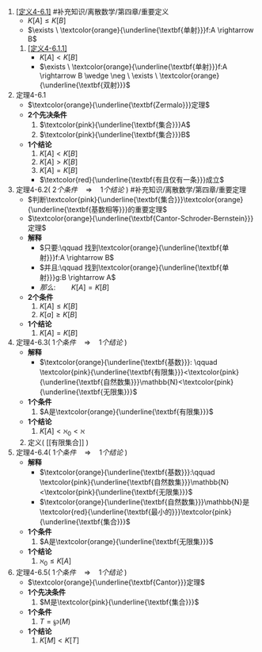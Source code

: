 1. [[定义4-6.1]](  $A的基数\textcolor{orange}{\underline{\textbf{不大于}}}B的基数$  ) #补充知识/离散数学/第四章/重要定义 
	- $K[A]  \leqslant K[B]$ 
	- $\exists \ \textcolor{orange}{\underline{\textbf{单射}}}f:A \rightarrow B$
	1. [[定义4-6.1.1]](  $A的基数\textcolor{orange}{\underline{\textbf{小于}}}B的基数$  )
		- $K[A]<K[B]$
		- $\exists \ \textcolor{orange}{\underline{\textbf{单射}}}f:A \rightarrow B \wedge \neg \ \exists \ \textcolor{orange}{\underline{\textbf{双射}}}$
3. 定理4-6.1
	- $\textcolor{orange}{\underline{\textbf{Zermalo}}}定理$
	- **2个先决条件**
		1. $\textcolor{pink}{\underline{\textbf{集合}}}A$
		2. $\textcolor{pink}{\underline{\textbf{集合}}}B$
	- **1个结论**
		1. $K[A]<K[B]$
		2. $K[A]>K[B]$
		3. $K[A]=K[B]$
		- $\textcolor{red}{\underline{\textbf{有且仅有一条}}}成立$
1. 定理4-6.2(  $2个条件 \quad \Rightarrow \quad 1个结论$  ) #补充知识/离散数学/第四章/重要定理 
	- $判断\textcolor{pink}{\underline{\textbf{集合}}}\textcolor{orange}{\underline{\textbf{基数相等}}}的重要定理$
	- $\textcolor{orange}{\underline{\textbf{Cantor-Schroder-Bernstein}}}定理$
	- **解释**
		- $只要:\qquad 找到\textcolor{orange}{\underline{\textbf{单射}}}f:A \rightarrow B$
		- $并且:\qquad 找到\textcolor{orange}{\underline{\textbf{单射}}}g:B \rightarrow A$
		- $那么:\qquad K[A]=K[B]$
	- **2个条件**
		1. $K[A]  \leqslant K [B]$
		2. $K[a]  \geqslant K[B]$
	- **1个结论**
		1. $K[A]=K[B]$
2. 定理4-6.3(  $1个条件 \quad \Rightarrow \quad 1个结论$  )
	- **解释**
		- $\textcolor{orange}{\underline{\textbf{基数}}}: \qquad \textcolor{pink}{\underline{\textbf{有限集}}}<\textcolor{pink}{\underline{\textbf{自然数集}}}\mathbb{N}<\textcolor{pink}{\underline{\textbf{无限集}}}$
	- **1个条件**
		1. $A是\textcolor{orange}{\underline{\textbf{有限集}}}$
	- **1个结论**
		1. $K[A] <\aleph_{0} <\aleph$
	2. 定义(  [[有限集合]]  )
4. 定理4-6.4(  $1个条件 \quad \Rightarrow \quad 1个结论$  )
	- **解释**
		- $\textcolor{orange}{\underline{\textbf{基数}}}:\qquad \textcolor{pink}{\underline{\textbf{自然数集}}}\mathbb{N}<\textcolor{pink}{\underline{\textbf{无限集}}}$
		- $\textcolor{orange}{\underline{\textbf{自然数集}}}\mathbb{N}是\textcolor{red}{\underline{\textbf{最小的}}}\textcolor{pink}{\underline{\textbf{集合}}}$
	- **1个条件**
		1. $A是\textcolor{orange}{\underline{\textbf{无限集}}}$
	- **1个结论**
		1. $\aleph_{0}  \leqslant K[A]$
5. 定理4-6.5(  $1个条件\quad \Rightarrow \quad 1个结论$  )
	- $\textcolor{orange}{\underline{\textbf{Cantor}}}定理$
	- **1个先决条件**
		1. $M是\textcolor{pink}{\underline{\textbf{集合}}}$
	- **1个条件**
		1. $T=\wp(M)$
	- **1个结论**
		1. $K[M]<K[T]$